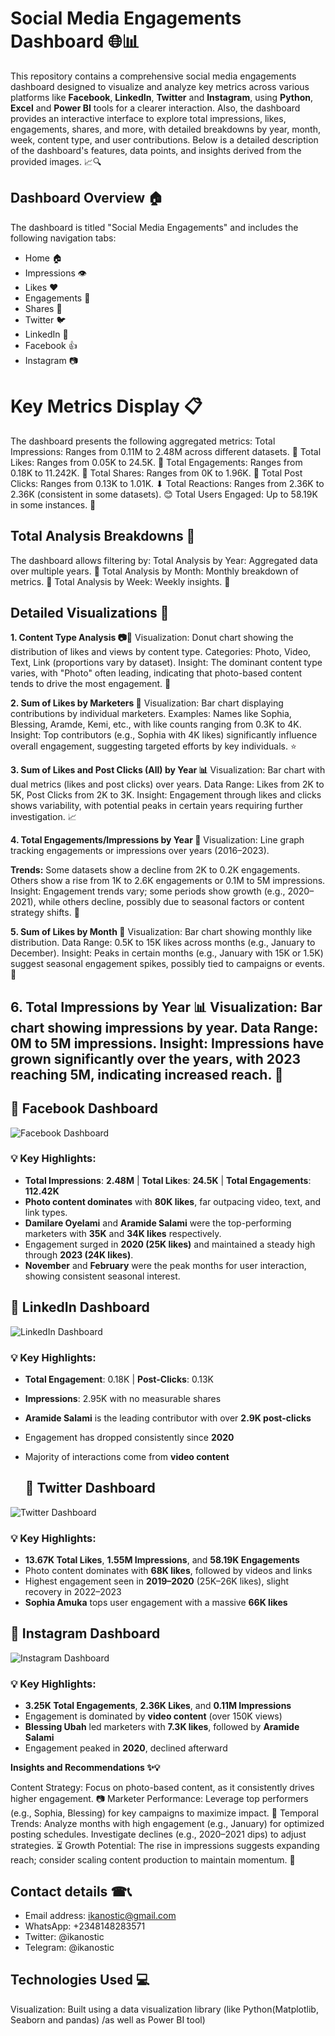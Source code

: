 # Social Media Engagements Dashboard 🌐📊

This repository contains a comprehensive social media engagements dashboard designed to visualize and analyze key metrics across various platforms like **Facebook**, **LinkedIn**, **Twitter** and **Instagram**, using **Python**, **Excel** and **Power BI** tools for a clearer interaction.
Also, the dashboard provides an interactive interface to explore total impressions, likes, engagements, shares, and more, with detailed breakdowns by year, month, week, content type, and user contributions. Below is a detailed description of the dashboard's features, data points, and insights derived from the provided images. 📈🔍

## Dashboard Overview 🏠

The dashboard is titled "Social Media Engagements" and includes the following navigation tabs:
- Home 🏠
- Impressions 👁
- Likes ❤
- Engagements 🤝
- Shares 🔄
- Twitter 🐦
- LinkedIn 💼
- Facebook 👍
- Instagram 📷

# Key Metrics Display 📋

The dashboard presents the following aggregated metrics:
Total Impressions: Ranges from 0.11M to 2.48M across different datasets. 👀
Total Likes: Ranges from 0.05K to 24.5K. 💖
Total Engagements: Ranges from 0.18K to 11.242K. 📣
Total Shares: Ranges from 0K to 1.96K. 🔗
Total Post Clicks: Ranges from 0.13K to 1.01K. ⬇
Total Reactions: Ranges from 2.36K to 2.36K (consistent in some datasets). 😊
Total Users Engaged: Up to 58.19K in some instances. 👥

## Total Analysis Breakdowns 🔎
The dashboard allows filtering by:
Total Analysis by Year: Aggregated data over multiple years. 📅
Total Analysis by Month: Monthly breakdown of metrics. 🌙
Total Analysis by Week: Weekly insights. 📆

## Detailed Visualizations 🎨

**1. Content Type Analysis 📷🎥**
Visualization: Donut chart showing the distribution of likes and views by content type.
Categories: Photo, Video, Text, Link (proportions vary by dataset).
Insight: The dominant content type varies, with "Photo" often leading, indicating that photo-based content tends to drive the most engagement. 🌟

**2. Sum of Likes by Marketers 👤**
Visualization: Bar chart displaying contributions by individual marketers.
Examples: Names like Sophia, Blessing, Aramde, Kemi, etc., with like counts ranging from 0.3K to 4K.
Insight: Top contributors (e.g., Sophia with 4K likes) significantly influence overall engagement, suggesting targeted efforts by key individuals. ⭐

**3. Sum of Likes and Post Clicks (All) by Year 📊**
Visualization: Bar chart with dual metrics (likes and post clicks) over years.
Data Range: Likes from 2K to 5K, Post Clicks from 2K to 3K.
Insight: Engagement through likes and clicks shows variability, with potential peaks in certain years requiring further investigation. 📈

**4. Total Engagements/Impressions by Year 📅**
Visualization: Line graph tracking engagements or impressions over years (2016–2023).

**Trends:**
Some datasets show a decline from 2K to 0.2K engagements.
Others show a rise from 1K to 2.6K engagements or 0.1M to 5M impressions.
Insight: Engagement trends vary; some periods show growth (e.g., 2020–2021), while others decline, possibly due to seasonal factors or content strategy shifts. 🔄

**5. Sum of Likes by Month 🌙**
Visualization: Bar chart showing monthly like distribution.
Data Range: 0.5K to 15K likes across months (e.g., January to December).
Insight: Peaks in certain months (e.g., January with 15K or 1.5K) suggest seasonal engagement spikes, possibly tied to campaigns or events. 📅

**6. Total Impressions by Year 📊**
Visualization: Bar chart showing impressions by year.
Data Range: 0M to 5M impressions.
Insight: Impressions have grown significantly over the years, with 2023 reaching 5M, indicating increased reach. 🚀
-----

## 🔷 Facebook Dashboard

![Facebook Dashboard](./image/Capture.JPG)

### 💡 Key Highlights:
- **Total Impressions**: **2.48M** | **Total Likes**: **24.5K** | **Total Engagements**: **112.42K**
- **Photo content dominates** with **80K likes**, far outpacing video, text, and link types.
- **Damilare Oyelami** and **Aramide Salami** were the top-performing marketers with **35K** and **34K likes** respectively.
- Engagement surged in **2020 (25K likes)** and maintained a steady high through **2023 (24K likes)**.
- **November** and **February** were the peak months for user interaction, showing consistent seasonal interest.

## 🔷 LinkedIn Dashboard

![LinkedIn Dashboard](linkedin.png)

### 💡 Key Highlights:
- **Total Engagement**: 0.18K | **Post-Clicks**: 0.13K
- **Impressions**: 2.95K with no measurable shares
- **Aramide Salami** is the leading contributor with over **2.9K post-clicks**
- Engagement has dropped consistently since **2020**
- Majority of interactions come from **video content**

  ## 🔷 Twitter Dashboard

![Twitter Dashboard](twitter.png)

### 💡 Key Highlights:
- **13.67K Total Likes**, **1.55M Impressions**, and **58.19K Engagements**
- Photo content dominates with **68K likes**, followed by videos and links
- Highest engagement seen in **2019–2020** (25K–26K likes), slight recovery in 2022–2023
- **Sophia Amuka** tops user engagement with a massive **66K likes**

## 🔷 Instagram Dashboard

![Instagram Dashboard](instagram.png)

### 💡 Key Highlights:
- **3.25K Total Engagements**, **2.36K Likes**, and **0.11M Impressions**
- Engagement is dominated by **video content** (over 150K views)
- **Blessing Ubah** led marketers with **7.3K likes**, followed by **Aramide Salami**
- Engagement peaked in **2020**, declined afterward


**Insights and Recommendations ✨💡**

Content Strategy: Focus on photo-based content, as it consistently drives higher engagement. 📷
Marketer Performance: Leverage top performers (e.g., Sophia, Blessing) for key campaigns to maximize impact. 👥
Temporal Trends: Analyze months with high engagement (e.g., January) for optimized posting schedules. Investigate declines (e.g., 2020–2021 dips) to adjust strategies. ⏳
Growth Potential: The rise in impressions suggests expanding reach; consider scaling content production to maintain momentum. 🌱

## Contact details ☎📞

- Email address: ikanostic@gmail.com
- WhatsApp: +2348148283571
- Twitter: @ikanostic
- Telegram: @ikanostic
  
## Technologies Used 💻
Visualization: Built using a data visualization library (like Python(Matplotlib, Seaborn and pandas) /as well as Power BI tool)

